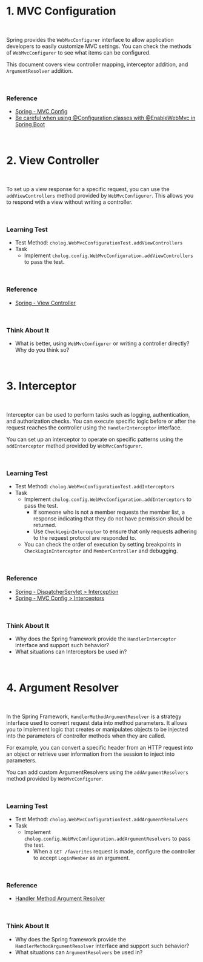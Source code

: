 # 1. MVC Configuration

<br>

Spring provides the `WebMvcConfigurer` interface to allow application developers to easily customize MVC settings.
You can check the methods of `WebMvcConfigurer` to see what items can be configured.

This document covers view controller mapping, interceptor addition, and `ArgumentResolver` addition.

<br>

### Reference

- [Spring - MVC Config](https://docs.spring.io/spring-framework/reference/web/webmvc/mvc-config.html)
- [Be careful when using @Configuration classes with @EnableWebMvc in Spring Boot](https://dev.to/xterm/be-careful-when-using-configuration-classes-with-enablewebmvc-in-spring-boot-2n32)

<br>

# 2. View Controller

<br>

To set up a view response for a specific request, you can use the `addViewControllers` method provided by `WebMvcConfigurer`. 
This allows you to respond with a view without writing a controller.

<br>

### Learning Test
- Test Method: `cholog.WebMvcConfigurationTest.addViewControllers`
- Task
  - Implement `cholog.config.WebMvcConfiguration.addViewControllers` to pass the test.

<br>

### Reference
- [Spring - View Controller](https://docs.spring.io/spring-framework/reference/web/webmvc/mvc-config/view-controller.html)

<br>

### Think About It
- What is better, using `WebMvcConfigurer` or writing a controller directly? Why do you think so?

<br>

# 3. Interceptor

<br>

Interceptor can be used to perform tasks such as logging, authentication, and authorization checks.
You can execute specific logic before or after the request reaches the controller using the `HandlerInterceptor` interface.

You can set up an interceptor to operate on specific patterns using the `addInterceptor` method provided by `WebMvcConfigurer`.

<br>

### Learning Test
- Test Method: `cholog.WebMvcConfigurationTest.addInterceptors`
- Task
  - Implement `cholog.config.WebMvcConfiguration.addInterceptors` to pass the test.
    - If someone who is not a member requests the member list, a response indicating that they do not have permission should be returned.
    - Use `CheckLoginInterceptor` to ensure that only requests adhering to the request protocol are responded to.
  - You can check the order of execution by setting breakpoints in `CheckLoginInterceptor` and `MemberController` and debugging.

<br>

### Reference
- [Spring - DispatcherServlet > Interception](https://docs.spring.io/spring-framework/reference/web/webmvc/mvc-servlet/handlermapping-interceptor.html)
- [Spring - MVC Config > Interceptors](https://docs.spring.io/spring-framework/reference/web/webmvc/mvc-config/interceptors.html)

<br>

### Think About It
- Why does the Spring framework provide the `HandlerInterceptor` interface and support such behavior?
- What situations can Interceptors be used in?

<br>

# 4. Argument Resolver

<br>

In the Spring Framework, `HandlerMethodArgumentResolver` is a strategy interface used to convert request data into method parameters. 
It allows you to implement logic that creates or manipulates objects to be injected into the parameters of controller methods when they are called.

For example, you can convert a specific header from an HTTP request into an object or retrieve user information from the session to inject into parameters.

You can add custom ArgumentResolvers using the `addArgumentResolvers` method provided by `WebMvcConfigurer`.

<br>

### Learning Test
- Test Method: `cholog.WebMvcConfigurationTest.addArgumentResolvers`
- Task
  - Implement `cholog.config.WebMvcConfiguration.addArgumentResolvers` to pass the test.
    - When a `GET /favorites` request is made, configure the controller to accept `LoginMember` as an argument.

<br>

### Reference
- [Handler Method Argument Resolver](https://www.baeldung.com/spring-mvc-custom-data-binder#1-custom-argument-resolver)

<br>

### Think About It
- Why does the Spring framework provide the `HandlerMethodArgumentResolver` interface and support such behavior?
- What situations can `ArgumentResolvers` be used in?

<br>
